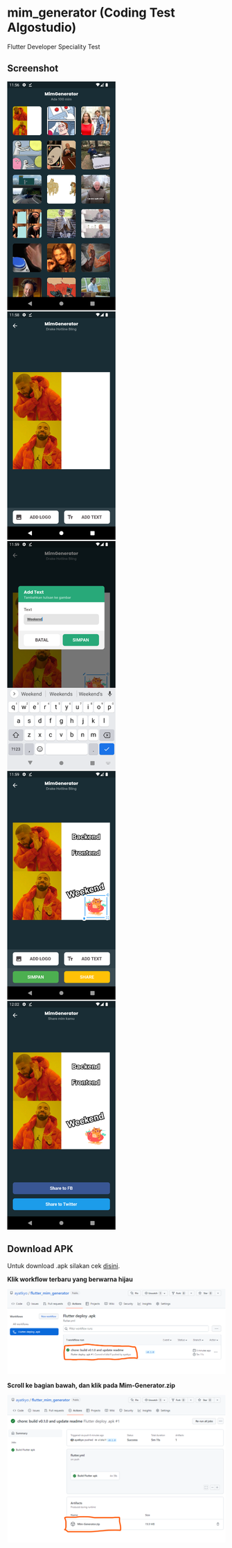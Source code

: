 # mim_generator (Coding Test Algostudio)

Flutter Developer Speciality Test

## Screenshot

<img src="docs/ss_home.png" width="250"> &nbsp;
<img src="docs/ss_editor_1.png" width="250"> &nbsp;
<img src="docs/ss_editor_2.png" width="250"> &nbsp;
<img src="docs/ss_editor_3.png" width="250"> &nbsp;
<img src="docs/ss_share.png" width="250"> 

## Download APK

Untuk download .apk silakan cek [disini](https://github.com/ayatkyo/flutter_mim_generator/actions/workflows/flutter.yml).

**Klik workflow terbaru yang berwarna hijau**

![](docs/ss_action_1.png)

**Scroll ke bagian bawah, dan klik pada Mim-Generator.zip**

![](docs/ss_action_2.png)